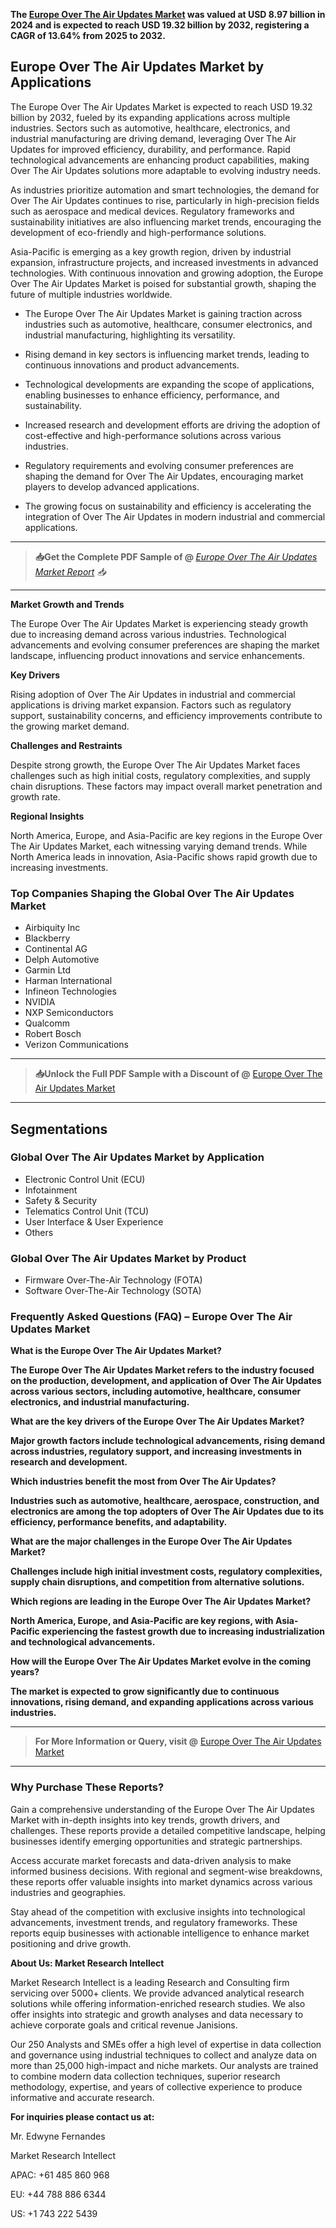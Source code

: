 <p><strong>The <a href="https://www.marketresearchintellect.com/download-sample/?rid=146784&amp;utm_source=Pulse-April-Europe&amp;utm_medium=852">Europe Over The Air Updates Market</a> was valued at USD 8.97 billion in 2024 and is expected to reach USD 19.32 billion by 2032, registering a CAGR of 13.64% from 2025 to 2032.</strong></p><h2>Europe Over The Air Updates Market by Applications&nbsp;</h2><p><p>The Europe Over The Air Updates Market is expected to reach USD 19.32 billion by 2032, fueled by its expanding applications across multiple industries. Sectors such as automotive, healthcare, electronics, and industrial manufacturing are driving demand, leveraging Over The Air Updates for improved efficiency, durability, and performance. Rapid technological advancements are enhancing product capabilities, making Over The Air Updates solutions more adaptable to evolving industry needs.</p><p>As industries prioritize automation and smart technologies, the demand for Over The Air Updates continues to rise, particularly in high-precision fields such as aerospace and medical devices. Regulatory frameworks and sustainability initiatives are also influencing market trends, encouraging the development of eco-friendly and high-performance solutions.</p><p>Asia-Pacific is emerging as a key growth region, driven by industrial expansion, infrastructure projects, and increased investments in advanced technologies. With continuous innovation and growing adoption, the Europe Over The Air Updates Market is poised for substantial growth, shaping the future of multiple industries worldwide.</p></p><ul><li><p>The Europe Over The Air Updates Market is gaining traction across industries such as automotive, healthcare, consumer electronics, and industrial manufacturing, highlighting its versatility.</p></li><li><p>Rising demand in key sectors is influencing market trends, leading to continuous innovations and product advancements.</p></li><li><p>Technological developments are expanding the scope of applications, enabling businesses to enhance efficiency, performance, and sustainability.</p></li><li><p>Increased research and development efforts are driving the adoption of cost-effective and high-performance solutions across various industries.</p></li><li><p>Regulatory requirements and evolving consumer preferences are shaping the demand for Over The Air Updates, encouraging market players to develop advanced applications.</p></li><li><p>The growing focus on sustainability and efficiency is accelerating the integration of Over The Air Updates in modern industrial and commercial applications.</p></li></ul><hr /><blockquote><p><strong><span class="font-[700]">📥Get the Complete PDF Sample of @ </span></strong><em><span class="font-[700]"><a href="https://www.marketresearchintellect.com/download-sample/?rid=146784&amp;utm_source=Pulse-April-Europe&amp;utm_medium=852" target="_blank" data-tracking-control-name="article-ssr-frontend-pulse_little-text-block" data-tracking-will-navigate="" data-test-link="">Europe Over The Air Updates Market Report</a>&nbsp;📥</span></em></p></blockquote><hr /><p class="" data-start="77" data-end="360"><strong data-start="77" data-end="105">Market Growth and Trends</strong></p><p class="" data-start="77" data-end="360">The Europe Over The Air Updates Market is experiencing steady growth due to increasing demand across various industries. Technological advancements and evolving consumer preferences are shaping the market landscape, influencing product innovations and service enhancements.</p><p class="" data-start="362" data-end="606"><strong data-start="362" data-end="377">Key Drivers</strong></p><p class="" data-start="362" data-end="606">Rising adoption of Over The Air Updates in industrial and commercial applications is driving market expansion. Factors such as regulatory support, sustainability concerns, and efficiency improvements contribute to the growing market demand.</p><p class="" data-start="608" data-end="849"><strong data-start="608" data-end="637">Challenges and Restraints</strong></p><p class="" data-start="608" data-end="849">Despite strong growth, the Europe Over The Air Updates Market faces challenges such as high initial costs, regulatory complexities, and supply chain disruptions. These factors may impact overall market penetration and growth rate.</p><p class="" data-start="851" data-end="1095"><strong data-start="851" data-end="872">Regional Insights</strong></p><p class="" data-start="851" data-end="1095">North America, Europe, and Asia-Pacific are key regions in the Europe Over The Air Updates Market, each witnessing varying demand trends. While North America leads in innovation, Asia-Pacific shows rapid growth due to increasing investments.</p><p><h3>Top Companies Shaping the Global Over The Air Updates Market </h3><ul><li>Airbiquity Inc</li><li>Blackberry</li><li>Continental AG</li><li>Delph Automotive</li><li>Garmin Ltd</li><li>Harman International</li><li>Infineon Technologies</li><li>NVIDIA</li><li>NXP Semiconductors</li><li>Qualcomm</li><li>Robert Bosch</li><li>Verizon Communications</li></ul></p><hr /><blockquote><p><strong>📥Unlock the Full PDF Sample with a Discount of @</strong> <a href="https://www.marketresearchintellect.com/ask-for-discount/?rid=146784&amp;utm_source=Pulse-April-Europe&amp;utm_medium=852">Europe Over The Air Updates Market</a></p></blockquote><hr /><p><h2>Segmentations</h2><h3>Global Over The Air Updates Market by Application</h3><ul><li>Electronic Control Unit (ECU)</li><li>Infotainment</li><li>Safety & Security</li><li>Telematics Control Unit (TCU)</li><li>User Interface & User Experience</li><li>Others</li></ul><h3>Global Over The Air Updates Market by Product</h3><ul><li>Firmware Over-The-Air Technology (FOTA)</li><li>Software Over-The-Air Technology (SOTA)</li></ul></p><h3><strong>Frequently Asked Questions (FAQ) &ndash; Europe Over The Air Updates Market</strong></h3><p><strong>What is the Europe Over The Air Updates Market?</strong></p><p><strong>The Europe Over The Air Updates Market refers to the industry focused on the production, development, and application of Over The Air Updates across various sectors, including automotive, healthcare, consumer electronics, and industrial manufacturing.</strong></p><p><strong>What are the key drivers of the Europe Over The Air Updates Market?</strong></p><p><strong>Major growth factors include technological advancements, rising demand across industries, regulatory support, and increasing investments in research and development.</strong></p><p><strong>Which industries benefit the most from Over The Air Updates?</strong></p><p><strong>Industries such as automotive, healthcare, aerospace, construction, and electronics are among the top adopters of Over The Air Updates due to its efficiency, performance benefits, and adaptability.</strong></p><p><strong>What are the major challenges in the Europe Over The Air Updates Market?</strong></p><p><strong>Challenges include high initial investment costs, regulatory complexities, supply chain disruptions, and competition from alternative solutions.</strong></p><p><strong>Which regions are leading in the Europe Over The Air Updates Market?</strong></p><p><strong>North America, Europe, and Asia-Pacific are key regions, with Asia-Pacific experiencing the fastest growth due to increasing industrialization and technological advancements.</strong></p><p><strong>How will the Europe Over The Air Updates Market evolve in the coming years?</strong></p><p><strong>The market is expected to grow significantly due to continuous innovations, rising demand, and expanding applications across various industries.</strong></p><hr /><blockquote><p><span class="font-[700]"><strong>For More Information or Query, visit&nbsp;@</strong>&nbsp;</span><span class="font-[700]"><a href="https://www.marketresearchintellect.com/product/global-over-the-air-updates-market-size-and-forecast/?utm_source=Linkedin&utm_medium=852" target="_blank" data-tracking-control-name="article-ssr-frontend-pulse_little-text-block" data-tracking-will-navigate="" data-test-link="">Europe Over The Air Updates Market</a></span></p></blockquote><hr /><h3><strong data-start="0" data-end="31">Why Purchase These Reports?</strong></h3><p class="" data-start="35" data-end="297">Gain a comprehensive understanding of the Europe Over The Air Updates Market with in-depth insights into key trends, growth drivers, and challenges. These reports provide a detailed competitive landscape, helping businesses identify emerging opportunities and strategic partnerships.</p><p class="" data-start="299" data-end="540">Access accurate market forecasts and data-driven analysis to make informed business decisions. With regional and segment-wise breakdowns, these reports offer valuable insights into market dynamics across various industries and geographies.</p><p class="" data-start="542" data-end="784">Stay ahead of the competition with exclusive insights into technological advancements, investment trends, and regulatory frameworks. These reports equip businesses with actionable intelligence to enhance market positioning and drive growth.</p><p><strong><span class="font-[700]">About Us: Market Research Intellect</span></strong></p><p><span class="">Market Research Intellect is a leading Research and Consulting firm servicing over 5000+ clients. We provide advanced analytical research solutions while offering information-enriched research studies.&nbsp;</span>We also offer insights into strategic and growth analyses and data necessary to achieve corporate goals and critical revenue Janisions.</p><p><span class="">Our 250 Analysts and SMEs offer a high level of expertise in data collection and governance using industrial techniques to collect and analyze data on more than 25,000 high-impact and niche markets. Our analysts are trained to combine modern data collection techniques, superior research methodology, expertise, and years of collective experience to produce informative and accurate research.</span></p><p><strong>For inquiries please contact us at:</strong></p><p>Mr. Edwyne Fernandes</p><p>Market Research Intellect</p><p>APAC: +61 485 860 968</p><p>EU: +44 788 886 6344</p><p>US: +1 743 222 5439</p>
